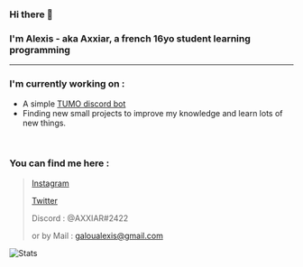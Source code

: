 ### Hi there 👋
### I'm Alexis - aka **Axxiar**, a french 16yo student learning programming
<hr>

### I'm currently working on :
- A simple [TUMO discord bot]('https://github.com/Hypermario/TUMO-bot')
- Finding new small projects to improve my knowledge and learn lots of new things.
<br>

### You can find me here :
> [Instagram](https://www.instagram.com/axxi4r/)
> 
> [Twitter](https://twitter.com/Axxi4R)
> 
> Discord : @AXXIAR#2422
> 
> or by Mail : galoualexis@gmail.com

![Stats](https://github-readme-stats.vercel.app/api?username=axxiar)
